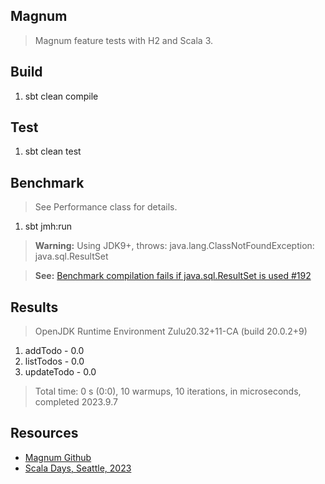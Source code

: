 Magnum
------
>Magnum feature tests with H2 and Scala 3.

Build
-----
1. sbt clean compile

Test
----
1. sbt clean test

Benchmark
---------
>See Performance class for details.
1. sbt jmh:run
>**Warning:** Using JDK9+, throws: java.lang.ClassNotFoundException: java.sql.ResultSet

>**See:** [Benchmark compilation fails if java.sql.ResultSet is used #192](https://github.com/sbt/sbt-jmh/issues/192)

Results
-------
>OpenJDK Runtime Environment Zulu20.32+11-CA (build 20.0.2+9)
1. addTodo - 0.0
2. listTodos - 0.0
3. updateTodo - 0.0
>Total time: 0 s (0:0), 10 warmups, 10 iterations, in microseconds, completed 2023.9.7

Resources
---------
* [Magnum Github](https://github.com/AugustNagro/magnum)
* [Scala Days, Seattle, 2023](https://www.youtube.com/watch?v=iKNRS5b1zAY)
